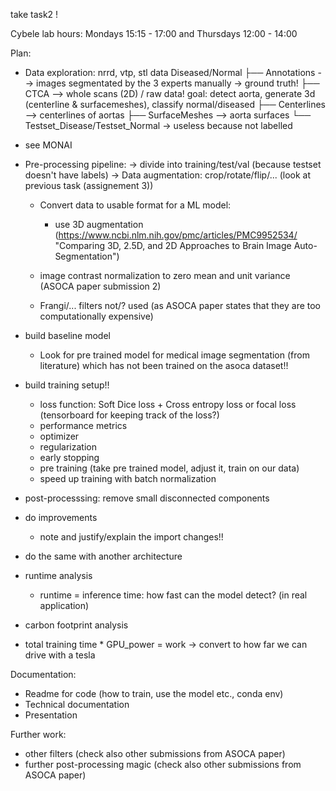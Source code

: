 take task2 !

Cybele lab hours:
Mondays 15:15 - 17:00 and
Thursdays 12:00 - 14:00


Plan:
 - Data exploration: nrrd, vtp, stl data
        Diseased/Normal
        ├── Annotations --> images segmentated by the 3 experts manually -> ground truth!
        ├── CTCA --> whole scans (2D) / raw data! goal: detect aorta, generate 3d (centerline & surfacemeshes), classify normal/diseased
        ├── Centerlines --> centerlines of aortas
        ├── SurfaceMeshes --> aorta surfaces
        └── Testset_Disease/Testset_Normal -> useless because not labelled

- see MONAI

- Pre-processing pipeline:
    -> divide into training/test/val (because testset doesn't have labels)
    -> Data augmentation: crop/rotate/flip/... (look at previous task (assignement 3))
    - Convert data to usable format for a ML model:
        - use 3D augmentation (https://www.ncbi.nlm.nih.gov/pmc/articles/PMC9952534/ "Comparing 3D, 2.5D, and 2D Approaches to Brain Image Auto-Segmentation")

    - image contrast normalization to zero mean and unit variance (ASOCA paper submission 2)
    - Frangi/... filters not/? used (as ASOCA paper states that they are too computationally expensive)


- build baseline model
    - Look for pre trained model for medical image segmentation (from literature) which has not been trained on the asoca dataset!!
- build training setup!!
    - loss function: Soft Dice loss + Cross entropy loss or focal loss (tensorboard for keeping track of the loss?)
    - performance metrics
    - optimizer
    - regularization
    - early stopping
    - pre training (take pre trained model, adjust it, train on our data)
    - speed up training with batch normalization

- post-processsing: remove small disconnected components

- do improvements
    - note and justify/explain the import changes!!
- do the same with another architecture


- runtime analysis
    - runtime = inference time: how fast can the model detect? (in real application)
- carbon footprint analysis
 - total training time * GPU_power = work -> convert to how far we can drive with a tesla


Documentation:
- Readme for code (how to train, use the model etc., conda env)
- Technical documentation
- Presentation


Further work:
- other filters (check also other submissions from ASOCA paper)
- further post-processing magic (check also other submissions from ASOCA paper)